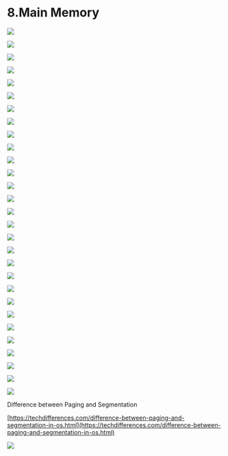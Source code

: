 # 8.Main Memory

![](../.gitbook/assets/image%20%2877%29.png)

![](../.gitbook/assets/image%20%28111%29.png)

![](../.gitbook/assets/image%20%2863%29.png)

![](../.gitbook/assets/image%20%28117%29.png)

![](../.gitbook/assets/image%20%2890%29.png)

![](../.gitbook/assets/image%20%2845%29.png)

![](../.gitbook/assets/image%20%2888%29.png)

![](../.gitbook/assets/image%20%2832%29.png)

![](../.gitbook/assets/image%20%2898%29.png)

![](../.gitbook/assets/image%20%2861%29.png)

![](../.gitbook/assets/image%20%2838%29.png)

![](../.gitbook/assets/image%20%28115%29.png)

![](../.gitbook/assets/image%20%2836%29.png)

![](../.gitbook/assets/image%20%28100%29.png)

![](../.gitbook/assets/image%20%28141%29.png)

![](../.gitbook/assets/image%20%28110%29.png)

![](../.gitbook/assets/image%20%2883%29.png)

![](../.gitbook/assets/image%20%2811%29.png)

![](../.gitbook/assets/image%20%28125%29.png)

![](../.gitbook/assets/image%20%2842%29.png)

![](../.gitbook/assets/image%20%28102%29.png)

![](../.gitbook/assets/image%20%2827%29.png)

![](../.gitbook/assets/image%20%285%29.png)

![](../.gitbook/assets/image%20%2895%29.png)



![](../.gitbook/assets/image%20%2833%29.png)

![](../.gitbook/assets/image%20%28106%29.png)

![](../.gitbook/assets/image%20%28123%29.png)



![](../.gitbook/assets/image%20%2818%29.png)



![](../.gitbook/assets/image%20%28105%29.png)



Difference between Paging and Segmentation 

[https://techdifferences.com/difference-between-paging-and-segmentation-in-os.html](https://techdifferences.com/difference-between-paging-and-segmentation-in-os.html)

![](../.gitbook/assets/image%20%2870%29.png)















